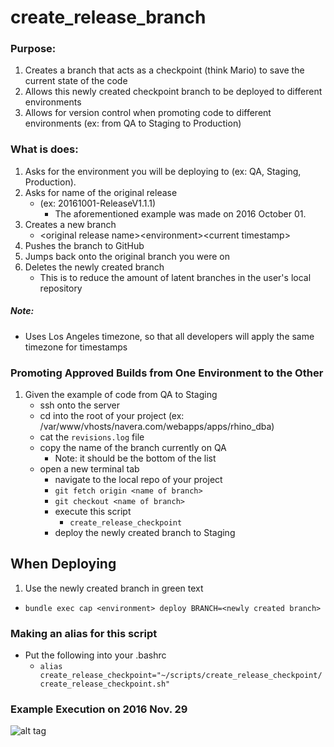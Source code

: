 # create_release_branch

### Purpose:
1. Creates a branch that acts as a checkpoint (think Mario) to save the current state of the code
2. Allows this newly created checkpoint branch to be deployed to different environments
3. Allows for version control when promoting code to different environments (ex: from QA to Staging to Production)

### What is does:

1. Asks for the environment you will be deploying to (ex: QA, Staging, Production).
2. Asks for name of the original release
    * (ex: 20161001-ReleaseV1.1.1)
        * The aforementioned example was made on 2016 October 01.
3. Creates a new branch
    * \<original release name>\<environment>\<current timestamp>
4. Pushes the branch to GitHub
5. Jumps back onto the original branch you were on
6. Deletes the newly created branch
    * This is to reduce the amount of latent branches in the user's local repository

##### Note:
* Uses Los Angeles timezone, so that all developers will apply the same timezone for timestamps

### Promoting Approved Builds from One Environment to the Other
1. Given the example of code from QA to Staging
    * ssh onto the server
    * cd into the root of your project (ex: /var/www/vhosts/navera.com/webapps/apps/rhino_dba)
    * cat the `revisions.log` file
    * copy the name of the branch currently on QA
      * Note: it should be the bottom of the list
    * open a new terminal tab
      * navigate to the local repo of your project
      * `git fetch origin <name of branch>`
      * `git checkout <name of branch>`
      * execute this script
        * `create_release_checkpoint`
      * deploy the newly created branch to Staging

## When Deploying
1. Use the newly created branch in green text
* `bundle exec cap <environment> deploy BRANCH=<newly created branch>`

### Making an alias for this script

* Put the following into your .bashrc
    * `alias create_release_checkpoint="~/scripts/create_release_checkpoint/create_release_checkpoint.sh"`

### Example Execution on 2016 Nov. 29
![alt tag](http://i.imgur.com/Ac65We4.png)
